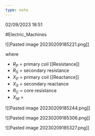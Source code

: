 ```yaml
---
type: note
---
```

02/09/2023 18:51

  #Electric_Machines 

![[Pasted image 20230209185221.png]]

where
- $R_P$ = primary coil [[Resistance]]
- $R_S$ = secondary resistance
- $X_P$ = primary coil [[Reactance]]
- $X_S$ = secondary reactance
- $R_C$ = core resistance
- $X_M$ = 

![[Pasted image 20230209185244.png]]

![[Pasted image 20230209185306.png]]

![[Pasted image 20230209185327.png]]